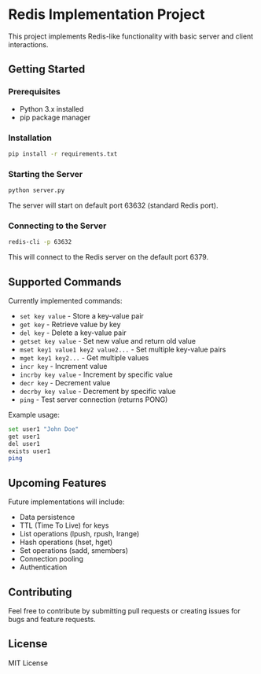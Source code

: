 # Redis Implementation Project

This project implements Redis-like functionality with basic server and client interactions.

## Getting Started

### Prerequisites
- Python 3.x installed
- pip package manager

### Installation
```bash
pip install -r requirements.txt
```

### Starting the Server
```bash
python server.py
```

The server will start on default port 63632 (standard Redis port).
### Connecting to the Server
```bash
redis-cli -p 63632
```

This will connect to the Redis server on the default port 6379.
## Supported Commands

Currently implemented commands:

- `set key value` - Store a key-value pair
- `get key` - Retrieve value by key
- `del key` - Delete a key-value pair
- `getset key value` - Set new value and return old value
- `mset key1 value1 key2 value2...` - Set multiple key-value pairs
- `mget key1 key2...` - Get multiple values
- `incr key` - Increment value
- `incrby key value` - Increment by specific value
- `decr key` - Decrement value
- `decrby key value` - Decrement by specific value
- `ping` - Test server connection (returns PONG)

Example usage:
```bash
set user1 "John Doe"
get user1
del user1
exists user1
ping
```

## Upcoming Features

Future implementations will include:

- Data persistence
- TTL (Time To Live) for keys
- List operations (lpush, rpush, lrange)
- Hash operations (hset, hget)
- Set operations (sadd, smembers)
- Connection pooling
- Authentication

## Contributing

Feel free to contribute by submitting pull requests or creating issues for bugs and feature requests.

## License

MIT License